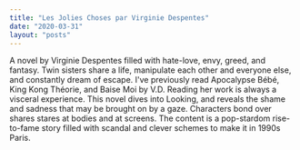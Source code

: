 ```yaml
---
title: "Les Jolies Choses par Virginie Despentes"
date: "2020-03-31"
layout: "posts"
---
```


A novel by Virginie Despentes filled with hate-love, envy, greed, and fantasy. Twin sisters share a life, manipulate each other and everyone else, and constantly dream of escape. I've previously read Apocalypse Bébé, King Kong Théorie, and Baise Moi by V.D. Reading her work is always a visceral experience. This novel dives into Looking, and reveals the shame and sadness that may be brought on by a gaze. Characters bond over shares stares at bodies and at screens. The content is a pop-stardom rise-to-fame story filled with scandal and clever schemes to make it in 1990s Paris.
